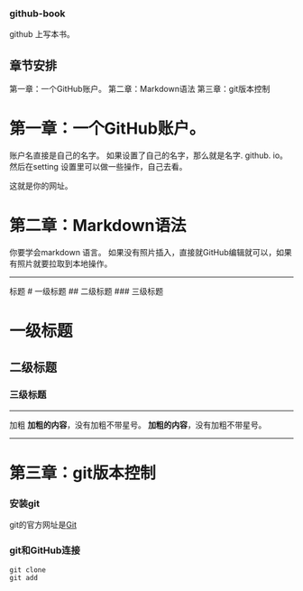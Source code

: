 ### github-book

github 上写本书。
## 章节安排
第一章：一个GitHub账户。
第二章：Markdown语法
第三章：git版本控制


# 第一章：一个GitHub账户。
账户名直接是自己的名字。
如果设置了自己的名字，那么就是名字. github. io。然后在setting 设置里可以做一些操作，自己去看。

这就是你的网址。


# 第二章：Markdown语法
你要学会markdown 语言。
如果没有照片插入，直接就GitHub编辑就可以，如果有照片就要拉取到本地操作。
***
标题
    # 一级标题
    ## 二级标题
    ### 三级标题
# 一级标题
## 二级标题
### 三级标题
***
加粗
    **加粗的内容**，没有加粗不带星号。
**加粗的内容**，没有加粗不带星号。    
***

# 第三章：git版本控制
### 安装git
git的官方网址是[Git](https://git-scm.com/)

### git和GitHub连接
    git clone
    git add 
    



